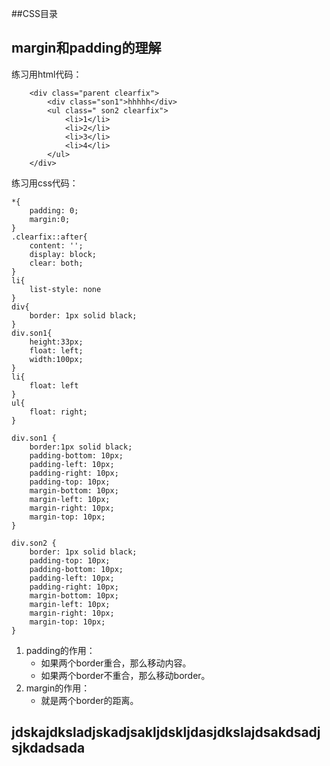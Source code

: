##CSS目录











## margin和padding的理解

练习用html代码：

```
    <div class="parent clearfix">
        <div class="son1">hhhhh</div>
        <ul class=" son2 clearfix">
            <li>1</li>
            <li>2</li>
            <li>3</li>
            <li>4</li>
        </ul>
    </div>
```

练习用css代码：

```
*{
    padding: 0;
    margin:0;
}
.clearfix::after{
    content: '';
    display: block;
    clear: both;
}
li{
    list-style: none
}
div{
    border: 1px solid black;
}
div.son1{
    height:33px;
    float: left;
    width:100px;
}
li{
    float: left
}
ul{
    float: right;
}

div.son1 {
	border:1px solid black;
    padding-bottom: 10px;
    padding-left: 10px;
    padding-right: 10px;
    padding-top: 10px;
    margin-bottom: 10px;
    margin-left: 10px;
    margin-right: 10px;
    margin-top: 10px;
}

div.son2 {
    border: 1px solid black;
    padding-top: 10px;
    padding-bottom: 10px;
    padding-left: 10px;
    padding-right: 10px;
    margin-bottom: 10px;
    margin-left: 10px;
    margin-right: 10px;
    margin-top: 10px;
}
```

1. padding的作用：
   - 如果两个border重合，那么移动内容。
   - 如果两个border不重合，那么移动border。
2. margin的作用：
   - 就是两个border的距离。










##  jdskajdksladjskadjsakljdskljdasjdkslajdsakdsadjsjkdadsada